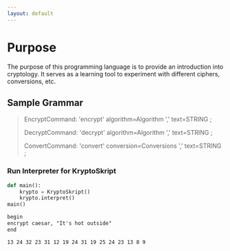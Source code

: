 ```yaml
---
layout: default
---
```


# Purpose

The purpose of this programming language is to provide an introduction into cryptology. It serves as a learning tool
to experiment with different ciphers, conversions, etc.

## Sample Grammar

>EncryptCommand:
>  'encrypt' algorithm=Algorithm ',' text=STRING
>;
>
>DecryptCommand:
>  'decrypt' algorithm=Algorithm ',' text=STRING
>;
>
>ConvertCommand:
>  'convert' conversion=Conversions ',' text=STRING
>;

### Run Interpreter for KryptoSkript

```python
def main():
    krypto = KryptoSkript()
    krypto.interpret()
main()
```

```txt
begin
encrypt caesar, "It's hot outside"
end
```

```
13 24 32 23 31 12 19 24 31 19 25 24 23 13 8 9
```
